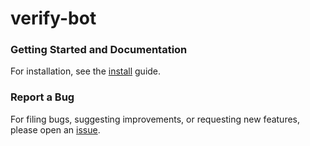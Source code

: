 # verify-bot

### Getting Started and Documentation

For installation, see the [install](https://github.com/Fionn88/verify-bot/blob/dev/docs/install.md) guide.

### Report a Bug

For filing bugs, suggesting improvements, or requesting new features, please open an [issue](https://github.com/Fionn88/verify-bot/issues).